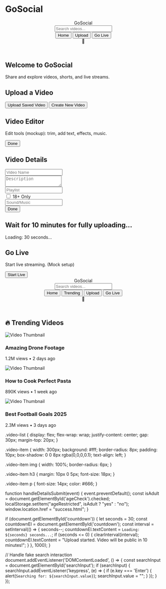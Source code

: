 # GoSocial
<!DOCTYPE html>
<html lang="en">
<head>
  <meta charset="UTF-8">
  <title>GoSocial - Home</title>
  <link rel="stylesheet" href="css/style.css">
</head>
<body>
  <header class="navbar">
    <div class="logo">GoSocial</div>
    <input type="text" id="searchInput" placeholder="Search videos...">
    <nav class="nav-buttons">
      <button onclick="location.href='index.html'">Home</button>
      <button onclick="location.href='upload.html'">Upload</button>
      <button onclick="location.href='live.html'">Go Live</button>
    </nav>
    <div class="user-icon">👤</div>
  </header>

  <main>
    <h2>Welcome to GoSocial</h2>
    <p>Share and explore videos, shorts, and live streams.</p>
  </main>

  <script src="js/script.js"></script>
</body>
</html>

<!DOCTYPE html>
<html lang="en">
<head>
  <meta charset="UTF-8">
  <title>Upload Video</title>
  <link rel="stylesheet" href="css/style.css">
</head>
<body>
  <h2>Upload a Video</h2>
  <button onclick="location.href='editor.html'">Upload Saved Video</button>
  <button onclick="location.href='editor.html'">Create New Video</button>
</body>
</html>

<!DOCTYPE html>
<html lang="en">
<head>
  <meta charset="UTF-8">
  <title>Edit Video</title>
  <link rel="stylesheet" href="css/style.css">
</head>
<body>
  <h2>Video Editor</h2>
  <p>Edit tools (mockup): trim, add text, effects, music.</p>
  <button onclick="location.href='details.html'">Done</button>
</body>
</html>

<!DOCTYPE html>
<html lang="en">
<head>
  <meta charset="UTF-8">
  <title>Video Details</title>
  <link rel="stylesheet" href="css/style.css">
</head>
<body>
  <h2>Video Details</h2>
  <form onsubmit="handleDetailsSubmit(event)">
    <input type="text" placeholder="Video Name" required><br>
    <textarea placeholder="Description"></textarea><br>
    <input type="text" placeholder="Playlist"><br>
    <label><input type="checkbox" id="ageCheck"> 18+ Only</label><br>
    <input type="text" placeholder="Sound/Music"><br>
    <button type="submit">Done</button>
  </form>
  <script src="js/script.js"></script>
</body>
</html>

<!DOCTYPE html>
<html lang="en">
<head>
  <meta charset="UTF-8">
  <title>Uploading</title>
  <link rel="stylesheet" href="css/style.css">
</head>
<body>
  <h2>Wait for 10 minutes for fully uploading...</h2>
  <p id="countdown">Loading: 30 seconds...</p>
  <script src="js/script.js"></script>
</body>
</html>

<!DOCTYPE html>
<html lang="en">
<head>
  <meta charset="UTF-8">
  <title>Go Live</title>
  <link rel="stylesheet" href="css/style.css">
</head>
<body>
  <h2>Go Live</h2>
  <p>Start live streaming. (Mock setup)</p>
  <button onclick="alert('You are now live!')">Start Live</button>
</body>
</html>

<!DOCTYPE html>
<html lang="en">
<head>
  <meta charset="UTF-8">
  <title>Trending Videos - GoSocial</title>
  <link rel="stylesheet" href="css/style.css">
</head>
<body>
  <header class="navbar">
    <div class="logo">GoSocial</div>
    <input type="text" id="searchInput" placeholder="Search videos...">
    <nav class="nav-buttons">
      <button onclick="location.href='index.html'">Home</button>
      <button onclick="location.href='trending.html'">Trending</button>
      <button onclick="location.href='upload.html'">Upload</button>
      <button onclick="location.href='live.html'">Go Live</button>
    </nav>
    <div class="user-icon">👤</div>
  </header>

  <main>
    <h2>🔥 Trending Videos</h2>
    <div class="video-list">
      <div class="video-item">
        <img src="https://via.placeholder.com/300x180" alt="Video Thumbnail">
        <h3>Amazing Drone Footage</h3>
        <p>1.2M views • 2 days ago</p>
      </div>
      <div class="video-item">
        <img src="https://via.placeholder.com/300x180" alt="Video Thumbnail">
        <h3>How to Cook Perfect Pasta</h3>
        <p>890K views • 1 week ago</p>
      </div>
      <div class="video-item">
        <img src="https://via.placeholder.com/300x180" alt="Video Thumbnail">
        <h3>Best Football Goals 2025</h3>
        <p>2.3M views • 3 days ago</p>
      </div>
    </div>
  </main>

  <script src="js/script.js"></script>
</body>
</html>

.video-list {
  display: flex;
  flex-wrap: wrap;
  justify-content: center;
  gap: 30px;
  margin-top: 20px;
}

.video-item {
  width: 300px;
  background: #fff;
  border-radius: 8px;
  padding: 10px;
  box-shadow: 0 0 8px rgba(0,0,0,0.1);
  text-align: left;
}

.video-item img {
  width: 100%;
  border-radius: 6px;
}

.video-item h3 {
  margin: 10px 0 5px;
  font-size: 18px;
}

.video-item p {
  font-size: 14px;
  color: #666;
}

 function handleDetailsSubmit(event) {
  event.preventDefault();
  const isAdult = document.getElementById('ageCheck').checked;
  localStorage.setItem("ageRestricted", isAdult ? "yes" : "no");
  window.location.href = "success.html";
}

if (document.getElementById('countdown')) {
  let seconds = 30;
  const countdownEl = document.getElementById('countdown');
  const interval = setInterval(() => {
    seconds--;
    countdownEl.textContent = `Loading: ${seconds} seconds...`;
    if (seconds <= 0) {
      clearInterval(interval);
      countdownEl.textContent = "Upload started. Video will be public in 10 minutes!";
    }
  }, 1000);
}

// Handle fake search interaction
document.addEventListener('DOMContentLoaded', () => {
  const searchInput = document.getElementById('searchInput');
  if (searchInput) {
    searchInput.addEventListener('keypress', (e) => {
      if (e.key === 'Enter') {
        alert(`Searching for: ${searchInput.value}`);
        searchInput.value = "";
      }
    });
  }
});
